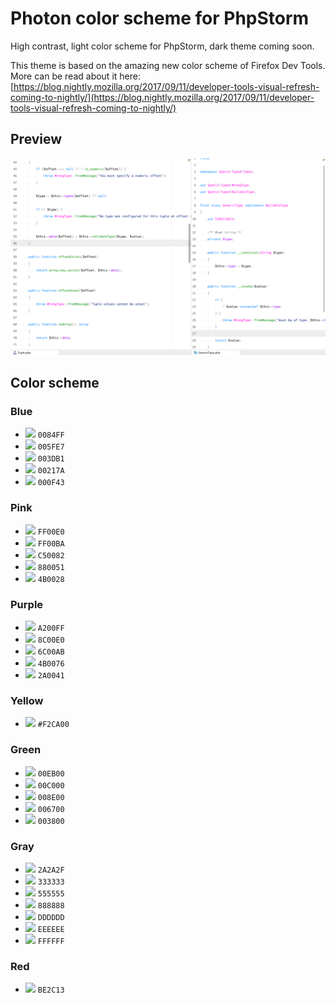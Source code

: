 # Photon color scheme for PhpStorm

High contrast, light color scheme for PhpStorm, dark theme coming soon.

This theme is based on the amazing new color scheme of Firefox Dev Tools. More can be read about it here:  [https://blog.nightly.mozilla.org/2017/09/11/developer-tools-visual-refresh-coming-to-nightly/](https://blog.nightly.mozilla.org/2017/09/11/developer-tools-visual-refresh-coming-to-nightly/)

## Preview

![](./preview-light.png)

## Color scheme

### Blue 

- <img width="15" src="https://color.stitcher.io/0084ff"/> `0084FF`
- <img width="15" src="https://color.stitcher.io/005fe7"/> `005FE7`
- <img width="15" src="https://color.stitcher.io/003db1"/> `003DB1`
- <img width="15" src="https://color.stitcher.io/00217a"/> `00217A`
- <img width="15" src="https://color.stitcher.io/000f43"/> `000F43`

### Pink
- <img width="15" src="https://color.stitcher.io/ff00e0"/> `FF00E0`
- <img width="15" src="https://color.stitcher.io/ff00ba"/> `FF00BA`
- <img width="15" src="https://color.stitcher.io/c50082"/> `C50082`
- <img width="15" src="https://color.stitcher.io/880051"/> `880051`
- <img width="15" src="https://color.stitcher.io/4b0028"/> `4B0028`

### Purple
- <img width="15" src="https://color.stitcher.io/a200ff"/> `A200FF`
- <img width="15" src="https://color.stitcher.io/8c00e0"/> `8C00E0`
- <img width="15" src="https://color.stitcher.io/6c00ab"/> `6C00AB`
- <img width="15" src="https://color.stitcher.io/4b0076"/> `4B0076`
- <img width="15" src="https://color.stitcher.io/2a0041"/> `2A0041`

### Yellow

- <img width="15" src="https://color.stitcher.io/F2CA00"/> `#F2CA00`

### Green
- <img width="15" src="https://color.stitcher.io/00eb00"/> `00EB00`
- <img width="15" src="https://color.stitcher.io/00c000"/> `00C000`
- <img width="15" src="https://color.stitcher.io/008e00"/> `008E00`
- <img width="15" src="https://color.stitcher.io/006700"/> `006700`
- <img width="15" src="https://color.stitcher.io/003800"/> `003800`

### Gray
- <img width="15" src="https://color.stitcher.io/2a2a2f"/> `2A2A2F`
- <img width="15" src="https://color.stitcher.io/333333"/> `333333`
- <img width="15" src="https://color.stitcher.io/555555"/> `555555`
- <img width="15" src="https://color.stitcher.io/888888"/> `888888`
- <img width="15" src="https://color.stitcher.io/dddddd"/> `DDDDDD`
- <img width="15" src="https://color.stitcher.io/eeeeee"/> `EEEEEE`
- <img width="15" src="https://color.stitcher.io/ffffff"/> `FFFFFF`

### Red

- <img width="15" src="https://color.stitcher.io/BE2C13"/> `BE2C13`
